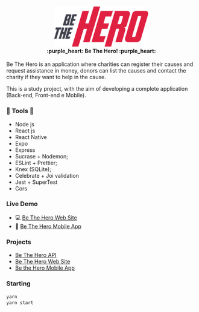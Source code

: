 <h4 align="center">
  <img alt="Be The Hero" title="Bethehero" src=".github/logo.png" width="250px"/><br>
  <b>:purple_heart: Be The Hero! :purple_heart:</b>
</h4>

<p>Be The Hero is an application where charities can register their causes and request assistance in money, donors can list the causes and contact the charity if they want to help in the cause.</p>

<p>This is a study project, with the aim of developing a complete application (Back-end, Front-end e Mobile). </p>


### :rocket: **Tools** :rocket:

- Node js
- React js
- React Native
- Expo
- Express
- Sucrase + Nodemon;
- ESLint + Prettier;
- Knex (SQLite);
- Celebrate + Joi validation
- Jest + SuperTest
- Cors

### **Live Demo**
- :computer: [Be The Hero Web Site](https://be-the-hero-frontend.herokuapp.com/)
- :iphone: [Be The Hero Mobile App](https://expo.io/@cristopherandre/bethehero/)

### **Projects**

- [Be The Hero API](https://github.com/cristopherAndre/be-the-hero-backend)
- [Be The Hero Web Site](https://github.com/cristopherAndre/be-the-hero-frontend)
- [Be the Hero Mobile App](https://github.com/cristopherAndre/be-the-hero-mobile)

### Starting

    yarn
    yarn start


